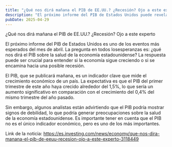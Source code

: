 ```yaml
---
title: "¿Qué nos dirá mañana el PIB de EE.UU.? ¿Recesión? Ojo a este experto"
description: "El próximo informe del PIB de Estados Unidos puede revelar la verdad sobre la salud de la economía estadounidense. ¿Recesión o crecimiento?"
pubDate: 2025-04-29
---
```


¿Qué nos dirá mañana el PIB de EE.UU.? ¿Recesión? Ojo a este experto

El próximo informe del PIB de Estados Unidos es uno de los eventos más esperados del mes de abril. La pregunta en todos losesperanzas es: ¿qué nos dirá el PIB sobre la salud de la economía estadounidense? La respuesta puede ser crucial para entender si la economía sigue creciendo o si se encamina hacia una posible recesión.

El PIB, que se publicará mañana, es un indicador clave que mide el crecimiento económico de un país. La expectativa es que el PIB del primer trimestre de este año haya crecido alrededor del 1,5%, lo que sería un aumento significativo en comparación con el crecimiento del 0,4% del mismo trimestre del año pasado.

Sin embargo, algunos analistas están advirtiendo que el PIB podría mostrar signos de debilidad, lo que podría generar preocupaciones sobre la salud de la economía estadounidense. Es importante tener en cuenta que el PIB no es el único indicador económico, pero es uno de los más importantes.

Link de la noticia: https://es.investing.com/news/economy/que-nos-dira-manana-el-pib-de-eeuu-recesion-ojo-a-este-experto-3118449